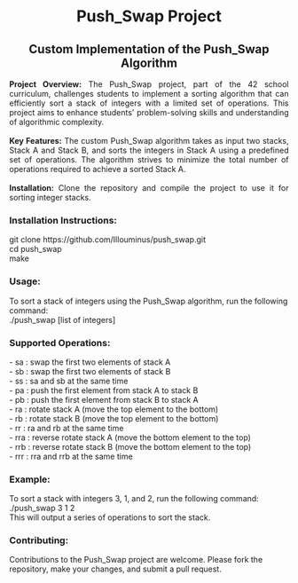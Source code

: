 <h1 align="center">Push_Swap Project</h1>
<h2 align="center">Custom Implementation of the Push_Swap Algorithm</h2>
<div align="center" width="80%">
  <p align="justify">
    <b>Project Overview:</b> The Push_Swap project, part of the 42 school curriculum, challenges students to implement a sorting algorithm that can efficiently sort a stack of integers with a limited set of operations. This project aims to enhance students' problem-solving skills and understanding of algorithmic complexity.<br><br>
    <b>Key Features:</b> The custom Push_Swap algorithm takes as input two stacks, Stack A and Stack B, and sorts the integers in Stack A using a predefined set of operations. The algorithm strives to minimize the total number of operations required to achieve a sorted Stack A.<br><br>
    <b>Installation:</b> Clone the repository and compile the project to use it for sorting integer stacks.
  </p>
</div>
<h3 align="left">Installation Instructions:</h3>
<p align="left">
    git clone https://github.com/Illouminus/push_swap.git<br>
    cd push_swap<br>
    make<br>
</p>
<h3 align="left">Usage:</h3>
<p align="left">
  To sort a stack of integers using the Push_Swap algorithm, run the following command:<br>
  ./push_swap [list of integers]
</p>
<h3 align="left">Supported Operations:</h3>
<p align="left">
  - sa : swap the first two elements of stack A<br>
  - sb : swap the first two elements of stack B<br>
  - ss : sa and sb at the same time<br>
  - pa : push the first element from stack A to stack B<br>
  - pb : push the first element from stack B to stack A<br>
  - ra : rotate stack A (move the top element to the bottom)<br>
  - rb : rotate stack B (move the top element to the bottom)<br>
  - rr : ra and rb at the same time<br>
  - rra : reverse rotate stack A (move the bottom element to the top)<br>
  - rrb : reverse rotate stack B (move the bottom element to the top)<br>
  - rrr : rra and rrb at the same time<br>
</p>
<h3 align="left">Example:</h3>
<p align="left">
  To sort a stack with integers 3, 1, and 2, run the following command:<br>
  ./push_swap 3 1 2<br>
  This will output a series of operations to sort the stack.
</p>
<h3 align="left">Contributing:</h3>
<p align="left">
  Contributions to the Push_Swap project are welcome. Please fork the repository, make your changes, and submit a pull request.
</p>
